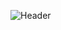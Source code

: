 ![Header](https://capsule-render.vercel.app/api？type=Waving&color=timeGradient&height=200&animation=fadeIn&section=header&text=OStarsO网站&fontSize=60)

